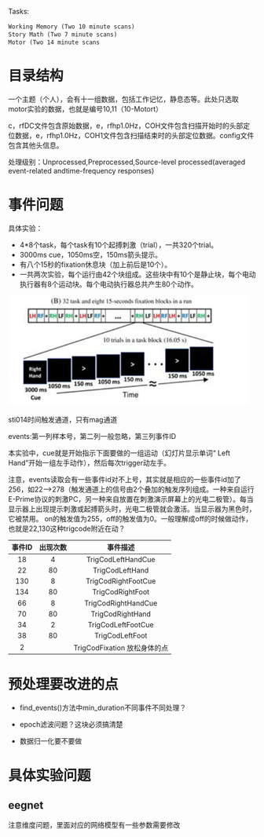 Tasks:

    Working Memory (Two 10 minute scans)
    Story Math (Two 7 minute scans)
    Motor (Two 14 minute scans
# 目录结构

一个主题（个人），会有十一组数据，包括工作记忆，静息态等。此处只选取motor实验的数据，也就是编号10,11（10-Motort）

c，rfDC文件包含原始数据，e，rfhp1.0Hz，COH文件包含扫描开始时的头部定位数据，e，rfhp1.0Hz，COH1文件包含扫描结束时的头部定位数据。config文件包含其他头信息。

处理级别：Unprocessed,Preprocessed,Source-level processed(averaged event-related andtime-frequency responses)

# 事件问题

具体实验：
- 4*8个task，每个task有10个起搏刺激（trial），一共320个trial。
- 3000ms cue，1050ms空，150ms箭头提示。
- 有八个15秒的fixation休息块（加上前后是10个）。
- 一共两次实验，每个运行由42个块组成。这些块中有10个是静止块，每个电动执行器有8个运动块。每个电动执行器总共产生80个动作。

![运动图片.png](./pics/运动图片.png)

sti014时间触发通道，只有mag通道

events:第一列样本号，第二列一般忽略，第三列事件ID

本实验中，cue就是开始指示下面要做的一组运动（幻灯片显示单词“ Left Hand”开始一组左手动作），然后每次trigger动左手。

注意，events读取会有一些事件id对不上号，其实就是相应的一些事件id加了256，如22——>278（触发通道上的信号由2个叠加的触发序列组成。一种来自运行E-Prime协议的刺激PC，另一种来自放置在刺激演示屏幕上的光电二极管）。每当显示器上出现提示刺激或起搏箭头时，光电二极管就会激活。当显示器为黑色时，它被禁用。 on的触发值为255，off的触发值为0。一般理解成off的时候做动作，也就是22,130这种trigcode附近在动？

事件ID|出现次数|事件描述
:-:|:-:|:-:
18|4|TrigCodLeftHandCue
22|80|TrigCodLeftHand
130|8|TrigCodRightFootCue
134| 80|TrigCodRightFoot 
66| 8|TrigCodRightHandCue
70| 80|TrigCodRightHand
34|2|TrigCodLeftFootCue
38| 80|TrigCodLeftFoot
2||TrigCodFixation 放松身体的点


# 预处理要改进的点

- find_events()方法中min_duration不同事件不同处理？
- epoch滤波问题？这块必须搞清楚

- 数据归一化要不要做


# 具体实验问题

## eegnet

注意维度问题，里面对应的网络模型有一些参数需要修改

